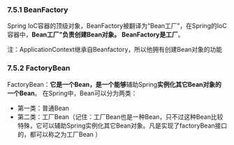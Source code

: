### 7.5.1 BeanFactory
Spring IoC容器的顶级对象，BeanFactory被翻译为“Bean工厂”，在Spring的IoC容器中，**Bean工厂”负责创建Bean对象。
BeanFactory是工厂**。

注：ApplicationContext继承自Beanfactory，所以他拥有创建Bean对象的功能
### 7.5.2 FactoryBean
FactoryBean：**它是一个Bean，是一个能够**辅助Spring**实例化其它Bean对象的一个Bean**。
在Spring中，Bean可以分为两类：
- 第一类：普通Bean
- 第二类：工厂Bean（记住：工厂Bean也是一种Bean，只不过这种Bean比较特殊，它可以辅助Spring实例化其它Bean对象。凡是实现了factoryBean接口的，都可以称之为工厂Bean ）